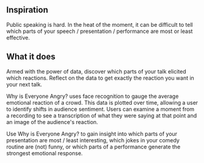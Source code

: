 ## Inspiration
Public speaking is hard. In the heat of the moment, it can be difficult to tell which parts of your speech / presentation / performance are most or least effective.

## What it does
Armed with the power of data, discover which parts of your talk elicited which reactions. Reflect on the data to get exactly the reaction you want in your next talk.

Why is Everyone Angry? uses face recognition to gauge the average emotional reaction of a crowd. This data is plotted over time, allowing a user to identify shifts in audience sentiment. Users can examine a moment from a recording to see a transcription of what they were saying at that point and an image of the audience's reaction.

Use Why is Everyone Angry? to gain insight into which parts of your presentation are most / least interesting, which jokes in your comedy routine are (not) funny, or which parts of a performance generate the strongest emotional response.
